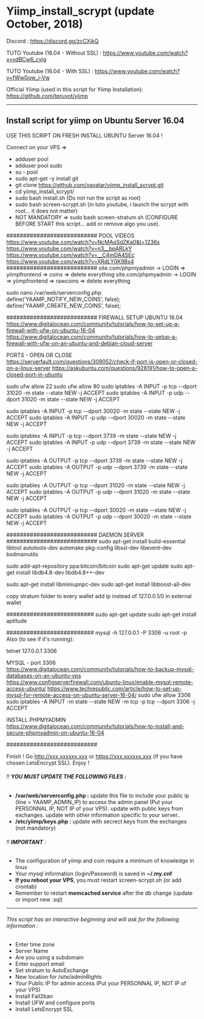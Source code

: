 # Yiimp_install_scrypt (update October, 2018)


Discord : https://discord.gg/zcCXjkQ

TUTO Youtube (16.04 - Without SSL) : https://www.youtube.com/watch?v=vdBCw6_cyig

TUTO Youtube (16.04 - With SSL) : https://www.youtube.com/watch?v=fWwGow_i-Vw

Official Yiimp (used in this script for Yiimp Installation): https://github.com/tpruvot/yiimp

***********************************

## Install script for yiimp on Ubuntu Server 16.04

USE THIS SCRIPT ON FRESH INSTALL UBUNTU Server 16.04 !

Connect on your VPS =>
- adduser pool
- adduser pool sudo
- su - pool
- sudo apt-get -y install git
- git clone https://github.com/xavatar/yiimp_install_scrypt.git
- cd yiimp_install_scrypt/
- sudo bash install.sh (Do not run the script as root)
- sudo bash screen-scrypt.sh (in tuto youtube, i launch the scrypt with root... it does not matter)
- NOT MANDATORY => sudo bash screen-stratum.sh (CONFIGURE BEFORE START this script... add or remove algo you use).

###########################
POOL VIDEOS 
https://www.youtube.com/watch?v=NcMAqSdZKa0&t=1236s
https://www.youtube.com/watch?v=n3__bpARLkY
https://www.youtube.com/watch?v=__C4mDA4SEc
https://www.youtube.com/watch?v=XRdLY0K9Bs4
###########################
site.com/phpmyadmin -> LOGIN => yiimpfrontend => coins => delete everything
site.com/phpmyadmin -> LOGIN => yiimpfrontend => rawcoins => delete everything

sudo nano /var/web/serverconfig.php
  define('YAAMP_NOTIFY_NEW_COINS', false);
  define('YAAMP_CREATE_NEW_COINS', false);
  
###########################
FIREWALL SETUP UBUNTU 16.04
https://www.digitalocean.com/community/tutorials/how-to-set-up-a-firewall-with-ufw-on-ubuntu-16-04
https://www.digitalocean.com/community/tutorials/how-to-setup-a-firewall-with-ufw-on-an-ubuntu-and-debian-cloud-server

PORTS - OPEN OR CLOSE
https://serverfault.com/questions/309052/check-if-port-is-open-or-closed-on-a-linux-server
https://askubuntu.com/questions/928191/how-to-open-a-closed-port-in-ubuntu
  
sudo ufw allow 22
sudo ufw allow 80
sudo iptables -A INPUT -p tcp --dport 31020 -m state --state NEW -j ACCEPT
sudo iptables -A INPUT -p udp --dport 31020 -m state --state NEW -j ACCEPT

sudo iptables -A INPUT -p tcp --dport 30020 -m state --state NEW -j ACCEPT
sudo iptables -A INPUT -p udp --dport 30020 -m state --state NEW -j ACCEPT

sudo iptables -A INPUT -p tcp --dport 3739 -m state --state NEW -j ACCEPT
sudo iptables -A INPUT -p udp --dport 3739 -m state --state NEW -j ACCEPT

sudo iptables -A OUTPUT -p tcp --dport 3739 -m state --state NEW -j ACCEPT
sudo iptables -A OUTPUT -p udp --dport 3739 -m state --state NEW -j ACCEPT

sudo iptables -A OUTPUT -p tcp --dport 31020 -m state --state NEW -j ACCEPT
sudo iptables -A OUTPUT -p udp --dport 31020 -m state --state NEW -j ACCEPT

sudo iptables -A OUTPUT -p tcp --dport 30020 -m state --state NEW -j ACCEPT
sudo iptables -A OUTPUT -p udp --dport 30020 -m state --state NEW -j ACCEPT

###########################
DAEMON SERVER
###########################
sudo apt-get install build-essential libtool autotools-dev automake pkg-config libssl-dev libevent-dev bsdmainutils

sudo add-apt-repository ppa:bitcoin/bitcoin
sudo apt-get update
sudo apt-get install libdb4.8-dev libdb4.8++-dev

sudo apt-get install libminiupnpc-dev
sudo apt-get install libboost-all-dev

copy stratum folder to every wallet
add ip instead of 127.0.0.1/0 in external wallet

##########################
sudo apt-get update
sudo apt-get install aptitude

##########################
mysql -h 127.0.0.1 -P 3306 -u root -p <database>
Also (to see if it's running):

telnet 127.0.0.1 3306 

MYSQL - port 3306
https://www.digitalocean.com/community/tutorials/how-to-backup-mysql-databases-on-an-ubuntu-vps
https://www.configserverfirewall.com/ubuntu-linux/enable-mysql-remote-access-ubuntu/
https://www.techrepublic.com/article/how-to-set-up-mysql-for-remote-access-on-ubuntu-server-16-04/
sudo ufw allow 3306
sudo iptables -A INPUT -m state --state NEW -m tcp -p tcp --dport 3306 -j ACCEPT

INSTALL PHPMYADMIN
https://www.digitalocean.com/community/tutorials/how-to-install-and-secure-phpmyadmin-on-ubuntu-16-04

###########################

Finish !
Go http://xxx.xxxxxx.xxx or https://xxx.xxxxxx.xxx (if you have chosen LetsEncrypt SSL). Enjoy !

###### :bangbang: **YOU MUST UPDATE THE FOLLOWING FILES :**
- **/var/web/serverconfig.php :** update this file to include your public ip (line = YAAMP_ADMIN_IP) to access the admin panel (Put your PERSONNAL IP, NOT IP of your VPS). update with public keys from exchanges. update with other information specific to your server..
- **/etc/yiimp/keys.php :** update with secrect keys from the exchanges (not mandatory)


###### :bangbang: **IMPORTANT** : 

- The configuration of yiimp and coin require a minimum of knowledge in linux
- Your mysql information (login/Password) is saved in **~/.my.cnf**
- **If you reboot your VPS**, you must restart screen-scrypt.sh (or add crontab)
- Remember to restart **memcached service** after the db change (update or import new .sql)

***********************************

###### This script has an interactive beginning and will ask for the following information :

- Enter time zone
- Server Name 
- Are you using a subdomain
- Enter support email
- Set stratum to AutoExchange
- New location for /site/adminRights
- Your Public IP for admin access (Put your PERSONNAL IP, NOT IP of your VPS)
- Install Fail2ban
- Install UFW and configure ports
- Install LetsEncrypt SSL
